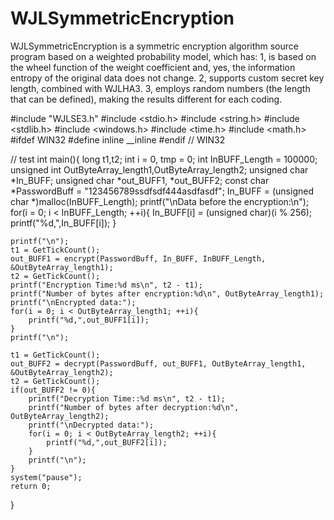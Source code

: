 # WJLSymmetricEncryption
WJLSymmetricEncryption is a symmetric encryption algorithm source program based on a weighted probability model, which has:
1, is based on the wheel function of the weight coefficient and, yes, the information entropy of the original data does not change.
2, supports custom secret key length, combined with WJLHA3.
3, employs random numbers (the length that can be defined), making the results different for each coding.

#include "WJLSE3.h"
#include <stdio.h>
#include <string.h>
#include <stdlib.h>
#include <windows.h>
#include <time.h>
#include <math.h>
#ifdef WIN32
#define  inline __inline
#endif // WIN32

// test
int main(){
	long t1,t2;
	int i = 0, tmp = 0;
	int InBUFF_Length = 100000;
	unsigned int OutByteArray_length1,OutByteArray_length2;
	unsigned char *In_BUFF;
	unsigned char *out_BUFF1, *out_BUFF2;
	const char *PasswordBuff = "123456789ssdfsdf444asdfasdf";
	In_BUFF = (unsigned char *)malloc(InBUFF_Length);
	printf("\nData before the encryption:\n");
	for(i = 0; i < InBUFF_Length; ++i){
		In_BUFF[i] = (unsigned char)(i % 256);
		printf("%d,",In_BUFF[i]);
	}
	
	printf("\n");
	t1 = GetTickCount();
	out_BUFF1 = encrypt(PasswordBuff, In_BUFF, InBUFF_Length, &OutByteArray_length1);
	t2 = GetTickCount();
	printf("Encryption Time:%d ms\n", t2 - t1);
	printf("Number of bytes after encryption:%d\n", OutByteArray_length1);
	printf("\nEncrypted data:");
	for(i = 0; i < OutByteArray_length1; ++i){
		printf("%d,",out_BUFF1[i]);
	}
	printf("\n");
	
	t1 = GetTickCount();
	out_BUFF2 = decrypt(PasswordBuff, out_BUFF1, OutByteArray_length1, &OutByteArray_length2);
	t2 = GetTickCount();
	if(out_BUFF2 != 0){
		printf("Decryption Time::%d ms\n", t2 - t1);
		printf("Number of bytes after decryption:%d\n", OutByteArray_length2);
		printf("\nDecrypted data:");
		for(i = 0; i < OutByteArray_length2; ++i){
			printf("%d,",out_BUFF2[i]);
		}
		printf("\n");
	}
	system("pause");
	return 0;
}

